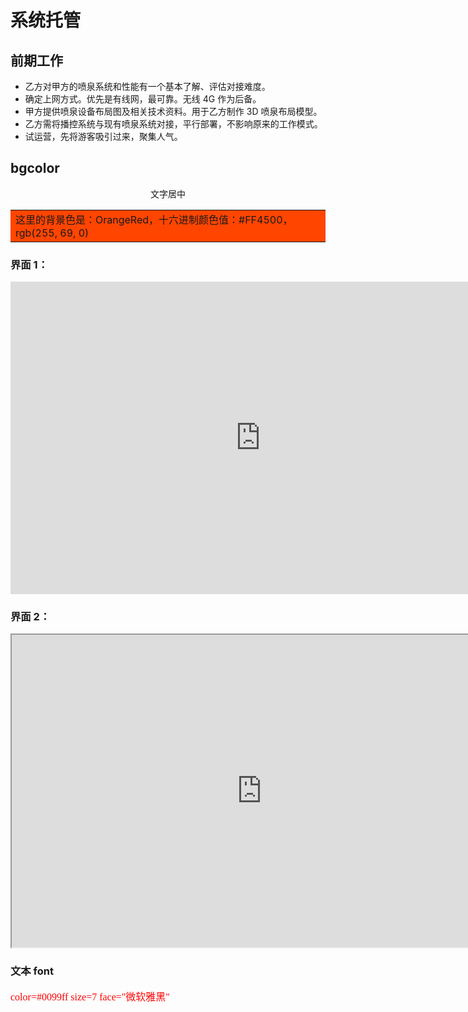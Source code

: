 # 系统托管

## 前期工作
- 乙方对甲方的喷泉系统和性能有一个基本了解、评估对接难度。
- 确定上网方式。优先是有线网，最可靠。无线 4G 作为后备。
- 甲方提供喷泉设备布局图及相关技术资料。用于乙方制作 3D 喷泉布局模型。
- 乙方需将播控系统与现有喷泉系统对接，平行部署，不影响原来的工作模式。
- 试运营，先将游客吸引过来，聚集人气。

## bgcolor
<center>文字居中</center>
<table><tr><td bgcolor=#FF4500>
    这里的背景色是：OrangeRed，十六进制颜色值：#FF4500，rgb(255, 69, 0)
</td></tr></table>

### 界面 1：
<iframe src="https://cherrw.github.io/guide/%E6%90%9C%E7%B4%A2%E6%89%93%E5%BC%80.html" width="800" height="500" frameborder="0" scrolling="yes"></iframe><br>

### 界面 2：
<iframe src="https://cherrw.github.io/guide/%E9%80%89%E5%96%B7%E6%B3%89.html" seamless width="800" height="500" frameborder="3" scrolling="no"></iframe><br>

### 文本 font
<font color="red" size=3  face="微软雅黑"> color=#0099ff size=7 face="微软雅黑" </font>